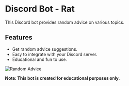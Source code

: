 # Discord Bot - Rat

This Discord bot provides random advice on various topics.

## Features
- Get random advice suggestions.
- Easy to integrate with your Discord server.
- Educational and fun to use.

![Random Advice](random_advice.jpg)

**Note: This bot is created for educational purposes only.**
